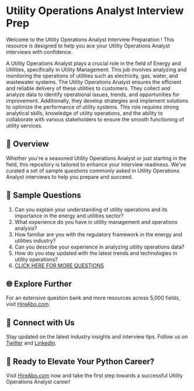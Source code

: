 # Utility Operations Analyst Interview Prep

Welcome to the Utility Operations Analyst Interview Preparation ! This resource is designed to help you ace your Utility Operations Analyst interviews with confidence.

A Utility Operations Analyst plays a crucial role in the field of Energy and Utilities, specifically in Utility Management. This job involves analyzing and monitoring the operations of utilities such as electricity, gas, water, and wastewater systems. The Utility Operations Analyst ensures the efficient and reliable delivery of these utilities to customers. They collect and analyze data to identify operational issues, trends, and opportunities for improvement. Additionally, they develop strategies and implement solutions to optimize the performance of utility systems. This role requires strong analytical skills, knowledge of utility operations, and the ability to collaborate with various stakeholders to ensure the smooth functioning of utility services.

## 🚀 Overview

Whether you're a seasoned Utility Operations Analyst or just starting in the field, this repository is tailored to enhance your interview readiness. We've curated a set of sample questions commonly asked in Utility Operations Analyst interviews to help you prepare and succeed.

## 📝 Sample Questions

1. Can you explain your understanding of utility operations and its importance in the energy and utilities sector?
2. What experience do you have in utility management and operations analysis?
3. How familiar are you with the regulatory framework in the energy and utilities industry?
4. Can you describe your experience in analyzing utility operations data?
5. How do you stay updated with the latest trends and technologies in utility operations?
6. [CLICK HERE FOR MORE QUESTIONS](https://hireabo.com/job/20_2_19/Utility%20Operations%20Analyst)

## 🌐 Explore Further

For an extensive question bank and more resources across 5,000 fields, visit [HireAbo.com](https://www.hireabo.com).

## 📱 Connect with Us

Stay updated on the latest industry insights and interview tips. Follow us on [Twitter](https://twitter.com/hireabo) and [LinkedIn](https://www.linkedin.com/in/hire-abo-3609972a8/).

## 🚀 Ready to Elevate Your Python Career?

Visit [HireAbo.com](https://www.hireabo.com) now and take the first step towards a successful Utility Operations Analyst career!